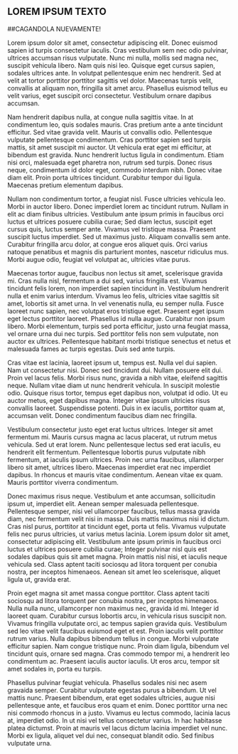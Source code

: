 
## LOREM IPSUM TEXTO

##CAGANDOLA NUEVAMENTE!

Lorem ipsum dolor sit amet, consectetur adipiscing elit. Donec euismod sapien id turpis consectetur iaculis. Cras vestibulum sem nec odio pulvinar, ultrices accumsan risus vulputate. Nunc mi nulla, mollis sed magna nec, suscipit vehicula libero. Nam quis nisi leo. Quisque eget cursus sapien, sodales ultrices ante. In volutpat pellentesque enim nec hendrerit. Sed at velit at tortor porttitor porttitor sagittis vel dolor. Maecenas turpis velit, convallis at aliquam non, fringilla sit amet arcu. Phasellus euismod tellus eu velit varius, eget suscipit orci consectetur. Vestibulum ornare dapibus accumsan.

Nam hendrerit dapibus nulla, at congue nulla sagittis vitae. In at condimentum leo, quis sodales mauris. Cras pretium ante a ante tincidunt efficitur. Sed vitae gravida velit. Mauris ut convallis odio. Pellentesque vulputate pellentesque condimentum. Cras porttitor sapien sed turpis mattis, sit amet suscipit mi auctor. Ut vehicula erat eget mi efficitur, at bibendum est gravida. Nunc hendrerit luctus ligula in condimentum. Etiam nisi orci, malesuada eget pharetra non, rutrum sed turpis. Donec risus neque, condimentum id dolor eget, commodo interdum nibh. Donec vitae diam elit. Proin porta ultrices tincidunt. Curabitur tempor dui ligula. Maecenas pretium elementum dapibus.

Nullam non condimentum tortor, a feugiat nisl. Fusce ultricies vehicula leo. Morbi in auctor libero. Donec imperdiet lorem ac tincidunt rutrum. Nullam in elit ac diam finibus ultricies. Vestibulum ante ipsum primis in faucibus orci luctus et ultrices posuere cubilia curae; Sed diam lectus, suscipit eget cursus quis, luctus semper ante. Vivamus vel tristique massa. Praesent suscipit luctus imperdiet. Sed ut maximus justo. Aliquam convallis sem ante. Curabitur fringilla arcu dolor, at congue eros aliquet quis. Orci varius natoque penatibus et magnis dis parturient montes, nascetur ridiculus mus. Morbi augue odio, feugiat vel volutpat ac, ultricies vitae purus.

Maecenas tortor augue, faucibus non lectus sit amet, scelerisque gravida mi. Cras nulla nisl, fermentum a dui sed, varius fringilla est. Vivamus tincidunt felis lorem, non imperdiet sapien tincidunt in. Vestibulum hendrerit nulla et enim varius interdum. Vivamus leo felis, ultricies vitae sagittis sit amet, lobortis sit amet urna. In vel venenatis nulla, eu semper nulla. Fusce laoreet nunc sapien, nec volutpat eros tristique eget. Praesent eget ipsum eget lectus porttitor laoreet. Phasellus id nulla augue. Curabitur non ipsum libero. Morbi elementum, turpis sed porta efficitur, justo urna feugiat massa, vel ornare urna dui nec turpis. Sed porttitor felis non sem vulputate, non auctor ex ultrices. Pellentesque habitant morbi tristique senectus et netus et malesuada fames ac turpis egestas. Duis sed ante turpis.

Cras vitae est lacinia, laoreet ipsum ut, tempus est. Nulla vel dui sapien. Nam ut consectetur nisi. Donec sed tincidunt dui. Nullam posuere elit dui. Proin vel lacus felis. Morbi risus nunc, gravida a nibh vitae, eleifend sagittis neque. Nullam vitae diam ut nunc hendrerit vehicula. In suscipit molestie odio. Quisque risus tortor, tempus eget dapibus non, volutpat id odio. Ut eu auctor metus, eget dapibus magna. Integer vitae ipsum ultricies risus convallis laoreet. Suspendisse potenti. Duis in ex iaculis, porttitor quam at, accumsan velit. Donec condimentum faucibus diam nec fringilla.

Vestibulum consectetur justo eget erat luctus ultrices. Integer sit amet fermentum mi. Mauris cursus magna ac lacus placerat, ut rutrum metus vehicula. Sed ut erat lorem. Nunc pellentesque lectus sed erat iaculis, eu hendrerit elit fermentum. Pellentesque lobortis purus vulputate nibh fermentum, at iaculis ipsum ultrices. Proin nec urna faucibus, ullamcorper libero sit amet, ultrices libero. Maecenas imperdiet erat nec imperdiet dapibus. In rhoncus et mauris vitae condimentum. Aenean vitae ex quam. Mauris porttitor viverra condimentum.

Donec maximus risus neque. Vestibulum et ante accumsan, sollicitudin ipsum ut, imperdiet elit. Aenean semper malesuada pellentesque. Pellentesque semper, nisi vel ullamcorper faucibus, tellus massa gravida diam, nec fermentum velit nisi in massa. Duis mattis maximus nisi id dictum. Cras nisl purus, porttitor at tincidunt eget, porta ut felis. Vivamus vulputate felis nec purus ultricies, ut varius metus lacinia. Lorem ipsum dolor sit amet, consectetur adipiscing elit. Vestibulum ante ipsum primis in faucibus orci luctus et ultrices posuere cubilia curae; Integer pulvinar nisl quis est sodales dapibus quis sit amet magna. Proin mattis nisl nisi, et iaculis neque vehicula sed. Class aptent taciti sociosqu ad litora torquent per conubia nostra, per inceptos himenaeos. Aenean sit amet leo scelerisque, aliquet ligula ut, gravida erat.

Proin eget magna sit amet massa congue porttitor. Class aptent taciti sociosqu ad litora torquent per conubia nostra, per inceptos himenaeos. Nulla nulla nunc, ullamcorper non maximus nec, gravida id mi. Integer id laoreet quam. Curabitur cursus lobortis arcu, in vehicula risus suscipit non. Vivamus fringilla vulputate orci, ac tempus sapien gravida quis. Vestibulum sed leo vitae velit faucibus euismod eget et est. Proin iaculis velit porttitor rutrum varius. Nulla dapibus bibendum tellus in congue. Morbi vulputate efficitur sapien. Nam congue tristique nunc. Proin diam ligula, bibendum vel tincidunt quis, ornare sed magna. Cras commodo tempor mi, a hendrerit leo condimentum ac. Praesent iaculis auctor iaculis. Ut eros arcu, tempor sit amet sodales in, porta eu turpis.

Phasellus pulvinar feugiat vehicula. Phasellus sodales nisi nec asem gravaida semper. Curabitur vulputate egestas purus a bibendum. Ut vel mattis nunc. Praesent bibendum, erat eget sodales ultricies, augue nisi pellentesque ante, et faucibus eros quam et enim. Donec porttitor urna nec nisi commodo rhoncus in a justo. Vivamus eu lectus commodo, lacinia lacus at, imperdiet odio. In ut nisi vel tellus consectetur varius. In hac habitasse platea dictumst. Proin at mauris vel lacus dictum lacinia imperdiet vel nunc. Morbi ex ligula, aliquet vel dui nec, consequat blandit odio. Sed finibus vulputate urna.